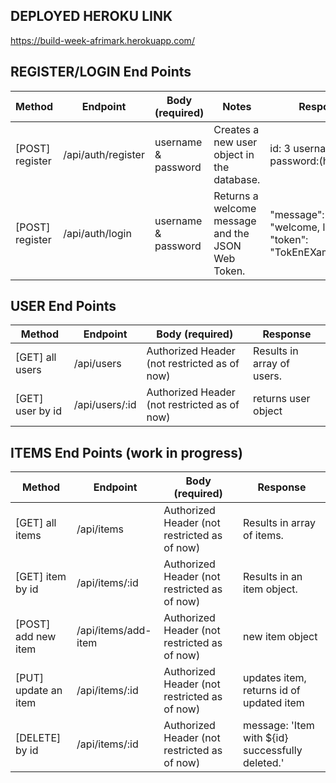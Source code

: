 ## DEPLOYED HEROKU LINK
https://build-week-afrimark.herokuapp.com/

## REGISTER/LOGIN End Points
| Method  | Endpoint | Body (required) | Notes | Response  |
| ------------- | ------------- | -------------  | -------------  | -------------  |
| [POST] register  | /api/auth/register | username & password  | Creates a new user object in the database. |  id: 3 username:lupita password:(hashed) |
| [POST] register  | /api/auth/login  | username & password  | Returns a welcome message and the JSON Web Token. |  "message": "welcome, lupita", "token": "TokEnEXamPle1234" |

## USER End Points
| Method  | Endpoint | Body (required)| Response  |
| ------------- | ------------- | -------------  | -------------  | 
| [GET] all users  | /api/users | Authorized Header (not restricted as of now) | Results in array of users. | 
| [GET] user by id  | /api/users/:id | Authorized Header (not restricted as of now) | returns user object  | 

## ITEMS End Points (work in progress)
| Method  | Endpoint | Body (required)| Response  |
| ------------- | ------------- | -------------  | -------------  | 
| [GET] all items  | /api/items | Authorized Header (not restricted as of now) | Results in array of items. | 
| [GET] item by id  | /api/items/:id | Authorized Header (not restricted as of now) | Results in an item object. | 
| [POST] add new item  | /api/items/add-item | Authorized Header (not restricted as of now) | new item object  | 
| [PUT] update an item  | /api/items/:id | Authorized Header (not restricted as of now) | updates item, returns id of updated item | 
| [DELETE] by id  | /api/items/:id | Authorized Header (not restricted as of now) | message: 'Item with ${id} successfully deleted.' | 


